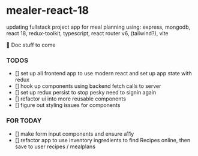 # mealer-react-18
updating fullstack project app for meal planning using:
express, mongodb, react 18, redux-toolkit, typescript, react router v6, (tailwind?), vite

🦃 Doc stuff to come

<!-- TODOS -->
### TODOS
- [] set up all frontend app to use modern react and set up app state with redux
- [] hook up components using backend fetch calls to server
- [] set up redux persist to stop pesky need to signin again
- [] refactor ui into more reusable components
- [] figure out styling issues for components

<!-- FOR TODAY -->
### FOR TODAY
- [] make form input components and ensure a11y
- [] refactor app to use inventory ingredients to find Recipes online, then save to user recipes / mealplans
